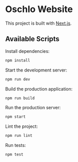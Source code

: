 # Oschlo Website

This project is built with [Next.js](https://nextjs.org/).

## Available Scripts

Install dependencies:

```bash
npm install
```

Start the development server:

```bash
npm run dev
```

Build the production application:

```bash
npm run build
```

Run the production server:

```bash
npm start
```

Lint the project:

```bash
npm run lint
```

Run tests:

```bash
npm test
```
